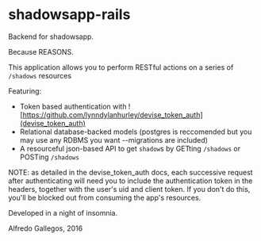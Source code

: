 # shadowsapp-rails 

Backend for shadowsapp.

Because REASONS.

This application allows you to perform RESTful actions on a series of `/shadows` resources

Featuring:

- Token based authentication with ![https://github.com/lynndylanhurley/devise_token_auth](devise_token_auth)
- Relational database-backed models (postgres is reccomended but you may use any RDBMS you want --migrations are included)
- A resourceful json-based API to get `shadow`s by GETting `/shadows` or POSTing `/shadows`

NOTE: as detailed in the devise_token_auth docs, each successive request after authenticating will need you to include the authentication token in the headers, together with the user's uid and client token. If you don't do this, you'll be blocked out from consuming the app's resources.

Developed in a night of insomnia.

Alfredo Gallegos, 2016
